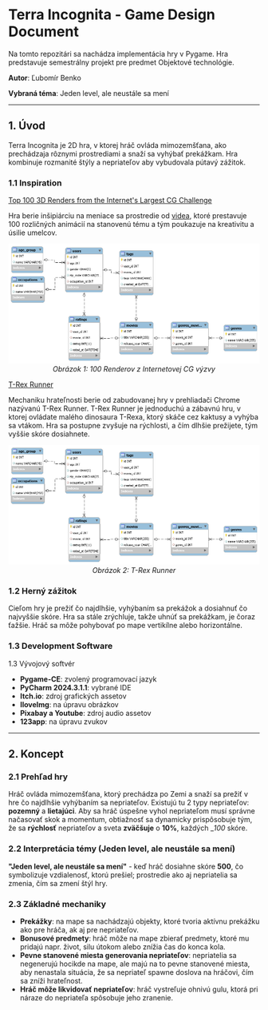 # Terra Incognita - Game Design Document

Na tomto repozitári sa nachádza implementácia hry v Pygame. Hra predstavuje semestrálny projekt pre predmet Objektové technológie.

__Autor__: Ľubomír Benko

__Vybraná téma__: Jeden level, ale neustále sa mení
___

## 1. Úvod
Terra Incognita je 2D hra, v ktorej hráč ovláda mimozemšťana, ako prechádzaja rôznymi prostrediami a snaží sa vyhýbať prekážkam. Hra kombinuje rozmanité štýly a nepriateľov aby vybudovala pútavý zážitok.

### 1.1 Inspiration
<ins>Top 100 3D Renders from the Internet's Largest CG Challenge</ins>

Hra berie inšipiárciu na meniace sa prostredie od [videa](https://www.youtube.com/watch?v=iKBs9l8jS6Q), ktoré prestavuje 100 rozličných animácií na stanovenú tému a tým poukazuje na kreativitu a úsilie umelcov.
<p align="center">
  <img src="https://github.com/SomeUsername456/MovieLens-ETL/blob/main/MovieLens_ERD.png" alt=100 Renderov z Internetovej CG výzvy">
  <br />
  <i>Obrázok 1: 100 Renderov z Internetovej CG výzvy</i>
</p>

<ins>T-Rex Runner</ins>

Mechaniku hrateľnosti berie od zabudovanej hry v prehliadači Chrome nazývanú T-Rex Runner. T-Rex Runner je jednoduchú a zábavnú hru, v ktorej ovládate malého dinosaura T-Rexa, ktorý skáče cez kaktusy a vyhýba sa vtákom. Hra sa postupne zvyšuje na rýchlosti, a čím dlhšie prežijete, tým vyššie skóre dosiahnete.
<p align="center">
  <img src="https://github.com/SomeUsername456/MovieLens-ETL/blob/main/MovieLens_ERD.png" alt=T-Rex Runner">
  <br />
  <i>Obrázok 2: T-Rex Runner</i>
</p>

### 1.2 Herný zážitok
Cieľom hry je prežiť čo najdlhšie, vyhýbaním sa prekážok a dosiahnuť čo najvyššie skóre. Hra sa stále zrýchluje, takže uhnúť sa prekážkam, je čoraz ťažšie. Hráč sa môže pohybovať po mape vertikílne alebo horizontálne.

### 1.3 Development Software

1.3 Vývojový softvér
- __Pygame-CE__: zvolený programovací jazyk
- __PyCharm 2024.3.1.1__: vybrané IDE
- __Itch.io__: zdroj grafických assetov
- __IloveImg__: na úpravu obrázkov
- __Pixabay a Youtube__: zdroj audio assetov
- __123app__: na úpravu zvukov
___
## 2. Koncept
### 2.1 Prehľad hry
Hráč ovláda mimozemšťana, ktorý prechádza po Zemi a snaží sa prežiť v hre čo najdlhšie vyhýbaním sa nepriateľov. Existujú tu 2 typy nepriateľov: __pozemný__ a __lietajúci__. Aby sa hráč úspešne vyhol nepriateľom musí správne načasovať skok a momentum, obtiažnosť sa dynamicky prispôsobuje tým, že sa __rýchlosť__ nepriateľov a sveta __zväčšuje__ o __10%__, každých __100_ skóre.

### 2.2 Interpretácia témy (Jeden level, ale neustále sa mení)
__"Jeden level, ale neustále sa mení"__ - keď hráč dosiahne skóre __500__, čo symbolizuje vzdialenosť, ktorú prešiel; prostredie ako aj nepriatelia sa zmenia, čím sa zmení štýl hry.

### 2.3 Základné mechaniky
- __Prekážky__: na mape sa nachádzajú objekty, ktoré tvoria aktívnu prekážku ako pre hráča, ak aj pre nepriateľov.
- __Bonusové predmety__: hráč môže na mape zbierať predmety, ktoré mu pridajú napr. život, silu útokom alebo znížia čas do konca kola.
- __Pevne stanovené miesta generovania nepriateľov__: nepriatelia sa negenerujú hocikde na mape, ale majú na to pevne stanovené miesta, aby nenastala situácia, že sa nepriateľ spawne doslova na hráčovi, čím sa zníži hrateľnost.
- __Hráč môže likvidovať nepriateľov__: hráč vystreľuje ohnivú gulu, ktorá pri náraze do nepriateľa spôsobuje jeho zranenie.
